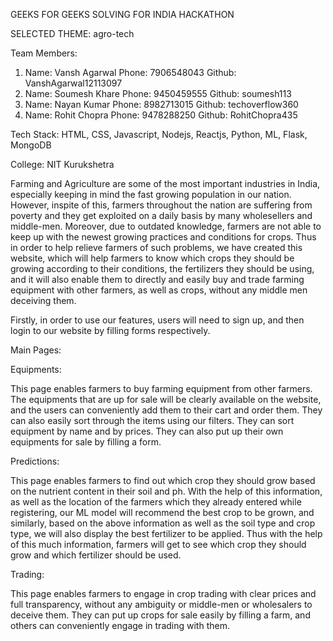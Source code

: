  GEEKS FOR GEEKS SOLVING FOR INDIA HACKATHON 
                                                            
 SELECTED THEME: agro-tech
 
 Team Members:
 1. Name: Vansh Agarwal
    Phone: 7906548043
    Github: VanshAgarwal12113097
 2. Name: Soumesh Khare
    Phone: 9450459555
    Github: soumesh113
 3. Name: Nayan Kumar
    Phone: 8982713015
    Github: techoverflow360
 4. Name: Rohit Chopra
    Phone: 9478288250
    Github: RohitChopra435
    
  Tech Stack: HTML, CSS, Javascript, Nodejs, Reactjs, Python, ML, Flask, MongoDB
    
 College: NIT Kurukshetra
 
 Farming and Agriculture are some of the most important industries in India, especially keeping in mind the fast growing population in our nation. However, inspite of this,
 farmers throughout the nation are suffering from poverty and they get exploited on a daily basis by many wholesellers and middle-men. Moreover, due to outdated knowledge,
 farmers are not able to keep up with the newest growing practices and conditions for crops. Thus in order to help relieve farmers of such problems, we have created this website,
 which will help farmers to know which crops they should be growing according to their conditions, the fertilizers they should be using, and it will also enable them to directly
 and easily buy and trade farming equipment with other farmers, as well as crops, without any middle men deceiving them.
 
 Firstly, in order to use our features, users will need to sign up, and then login to our website by filling forms respectively.
 
 Main Pages:
 
 Equipments:
 
 This page enables farmers to buy farming equipment from other farmers. The equipments that are up for sale will be clearly available on the website, and the users can conveniently
 add them to their cart and order them. They can also easily sort through the items using our filters. They can sort equipment by name and by prices. They can also put up their
 own equipments for sale by filling a form.
 
 Predictions: 
 
 This page enables farmers to find out which crop they should grow based on the nutrient content in their soil and ph. With the help of this information, as well as the
 location of the farmers which they already entered while registering, our ML model will recommend the best crop to be grown, and similarly, based on the above information
 as well as the soil type and crop type, we will also display the best fertilizer to be applied. Thus with the help of this much information, farmers will get to see which crop
 they should grow and which fertilizer should be used.
 
 Trading:
 
 This page enables farmers to engage in crop trading with clear prices and full transparency, without any ambiguity or middle-men or wholesalers to deceive them. They can
 put up crops for sale easily by filling a farm, and others can conveniently engage in trading with them.
 
